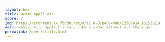 ```yaml
---
layout: beer
title: Redds Apple-Ale
score: 7
img: https://scontent.xx.fbcdn.net/v/t1.0-0/p480x480/12507414_10153811611358745_6320534595559779603_n.jpg?oh=6cb99c90dc8da50d46999b3717d2a4b9&oe=587452AF
desc: Really mild apple flavour, like a cider without all the sugar
permalink: /beer/:title.html
---
```


